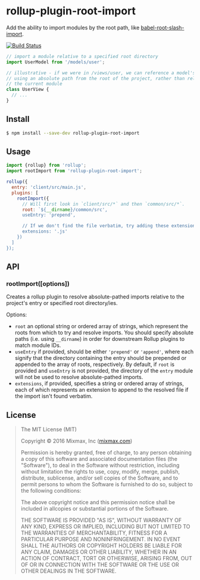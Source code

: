 rollup-plugin-root-import
=========================

Add the ability to import modules by the root path, like [babel-root-slash-import](https://github.com/mantrajs/babel-root-slash-import).

[![Build Status](https://travis-ci.org/mixmaxhq/rollup-plugin-root-import.svg?branch=master)](https://travis-ci.org/mixmaxhq/rollup-plugin-root-import)

```js
// import a module relative to a specified root directory
import UserModel from '/models/user';

// illustrative - if we were in /views/user, we can reference a model's module
// using an absolute path from the root of the project, rather than relative to
// the current module
class UserView {
  // ...
}
```

Install
-------

```sh
$ npm install --save-dev rollup-plugin-root-import
```

Usage
-----

```js
import {rollup} from 'rollup';
import rootImport from 'rollup-plugin-root-import';

rollup({
  entry: 'client/src/main.js',
  plugins: [
    rootImport({
      // Will first look in `client/src/*` and then `common/src/*`.
      root: `${__dirname}/common/src',
      useEntry: 'prepend',

      // If we don't find the file verbatim, try adding these extensions
      extensions: '.js'
    })
  ]
});
```

API
---

### rootImport([options])

Creates a rollup plugin to resolve absolute-pathed imports relative to the project's entry or
specified root directory/ies.

Options:

- `root` an optional string or ordered array of strings, which represent the roots from which to try
  and resolve imports. You should specify absolute paths (i.e. using `__dirname`) in order for
  downstream Rollup plugins to match module IDs.
- `useEntry` if provided, should be either `'prepend'` or `'append'`, where each signify that the
  directory containing the entry should be prepended or appended to the array of roots,
  respectively. By default, if `root` is provided and `useEntry` is not provided, the directory of
  the `entry` module will not be used to resolve absolute-pathed imports.
- `extensions`, if provided, specifies a string or ordered array of strings, each of which
  represents an extension to append to the resolved file if the import isn't found verbatim.

License
-------

> The MIT License (MIT)
>
> Copyright &copy; 2016 Mixmax, Inc ([mixmax.com](https://mixmax.com))
>
> Permission is hereby granted, free of charge, to any person obtaining a copy of this software and associated documentation files (the "Software"), to deal in the Software without restriction, including without limitation the rights to use, copy, modify, merge, publish, distribute, sublicense, and/or sell copies of the Software, and to permit persons to whom the Software is furnished to do so, subject to the following conditions:
>
> The above copyright notice and this permission notice shall be included in allcopies or substantial portions of the Software.
>
> THE SOFTWARE IS PROVIDED "AS IS", WITHOUT WARRANTY OF ANY KIND, EXPRESS OR IMPLIED, INCLUDING BUT NOT LIMITED TO THE WARRANTIES OF MERCHANTABILITY, FITNESS FOR A PARTICULAR PURPOSE AND NONINFRINGEMENT. IN NO EVENT SHALL THE AUTHORS OR COPYRIGHT HOLDERS BE LIABLE FOR ANY CLAIM, DAMAGES OR OTHER LIABILITY, WHETHER IN AN ACTION OF CONTRACT, TORT OR OTHERWISE, ARISING FROM, OUT OF OR IN CONNECTION WITH THE SOFTWARE OR THE USE OR OTHER DEALINGS IN THE SOFTWARE.

